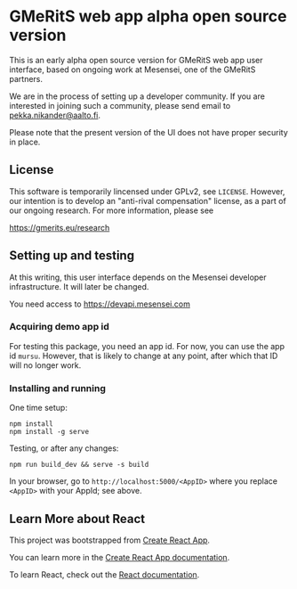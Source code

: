 
# GMeRitS web app alpha open source version

This is an early alpha open source version for GMeRitS web app user
interface, based on ongoing work at Mesensei, one of the GMeRitS
partners.

We are in the process of setting up a developer community.  If you are
interested in joining such a community, please send email to
[pekka.nikander@aalto.fi](mailto:pekka.nikander@aalto.fi).

Please note that the present version of the UI does not have proper
security in place.

## License

This software is temporarily lincensed under GPLv2, see `LICENSE`.  However, our 
intention is to develop an "anti-rival compensation" license, as a part of
our ongoing research.  For more information, please see

  https://gmerits.eu/research

## Setting up and testing

At this writing, this user interface depends on the Mesensei developer
infrastructure.  It will later be changed.

You need access to https://devapi.mesensei.com

### Acquiring demo app id

For testing this package, you need an app id.  For now, you can use
the app id `mursu`.  However, that is likely to change at any point,
after which that ID will no longer work.

### Installing and running

One time setup:
```
npm install
npm install -g serve
```

Testing, or after any changes:
```
npm run build_dev && serve -s build
```

In your browser, go to `http://localhost:5000/<AppID>` 
where you replace `<AppID>` with your AppId; see above.

## Learn More about React

This project was bootstrapped from [Create React App](https://github.com/facebook/create-react-app).

You can learn more in the
[Create React App documentation](https://facebook.github.io/create-react-app/docs/getting-started).

To learn React, check out the [React documentation](https://reactjs.org/).

